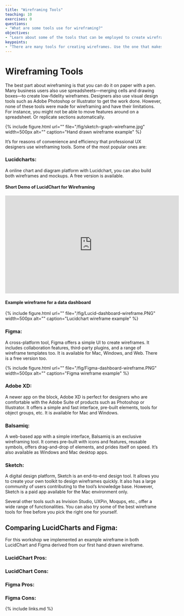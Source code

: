 ```yaml
---
title: "Wireframing Tools"
teaching: 10
exercises: 0
questions:
- "What are some tools use for wireframing?"
objectives:
- "Learn about some of the tools that can be employed to create wireframes"
keypoints:
- "There are many tools for creating wireframes. Use the one that makes sense to you and offers the features you need to achieve your goals."
---
```


# Wireframing Tools

The best part about wireframing is that you can do it on paper with a pen. Many business users also use spreadsheets—merging cells and drawing boxes—to create low-fidelity wireframes. Designers also use visual design tools such as Adobe Photoshop or Illustrator to get the work done. However, none of these tools were made for wireframing and have their limitations. For instance, you might not be able to move features around on a spreadsheet. Or replicate sections automatically.

{% include figure.html url="" file="/fig/sketch-graph-wireframe.jpg" width=500px alt="" caption="Hand drawn wireframe example" %}

It’s for reasons of convenience and efficiency that professional UX designers use wireframing tools. Some of the most popular ones are:

### Lucidcharts: 

A online chart and diagram platform with Lucidchart, you can also build both wireframes and mockups. A free version is available.

#### Short Demo of LucidChart for Wireframing

<iframe width="560" height="315" src="https://www.youtube.com/embed/rZaJ3kvzz1o" title="YouTube video player" frameborder="0" allow="accelerometer; autoplay; clipboard-write; encrypted-media; gyroscope; picture-in-picture; web-share" allowfullscreen></iframe>

#### Example wireframe for a data dashboard
{% include figure.html url="" file="/fig/Lucid-dashboard-wireframe.PNG" width=500px alt="" caption="Lucidchart wireframe example" %}

### Figma:

A cross-platform tool, Figma offers a simple UI to create wireframes. It includes collaboration features, third-party plugins, and a range of wireframe templates too. It is available for Mac, Windows, and Web. There is a free version too.

{% include figure.html url="" file="/fig/Figma-dashboard-wireframe.PNG" width=500px alt="" caption="Figma wireframe example" %}

### Adobe XD: 

A newer app on the block, Adobe XD is perfect for designers who are comfortable with the Adobe Suite of products such as Photoshop or Illustrator. It offers a simple and fast interface, pre-built elements, tools for object groups, etc. It is available for Mac and Windows.

### Balsamiq: 

A web-based app with a simple interface, Balsamiq is an exclusive wireframing tool. It comes pre-built with icons and features, reusable symbols, offers drag-and-drop of elements, and prides itself on speed. It’s also available as Windows and Mac desktop apps.

### Sketch: 

A digital design platform, Sketch is an end-to-end design tool. It allows you to create your own toolkit to design wireframes quickly. It also has a large community of users contributing to the tool’s knowledge base. However, Sketch is a paid app available for the Mac environment only.

Several other tools such as Invision Studio, UXPin, Moqups, etc., offer a wide range of functionalities. You can also try some of the best wireframe tools for free before you pick the right one for yourself.

## Comparing LucidCharts and Figma:

For this workshop we implemented an example wireframe in both LucidChart and Figma derived from our first hand drawn wireframe.

### LucidChart Pros:


### LucidChart Cons:


### Figma Pros:

### Figma Cons:


{% include links.md %}
